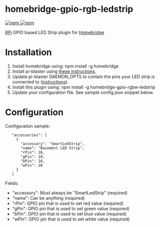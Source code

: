 # homebridge-gpio-rgb-ledstrip
[![npm](https://img.shields.io/npm/v/homebridge-gpio-rgb-ledstrip) ![npm](https://img.shields.io/npm/dt/homebridge-gpio-rgb-ledstrip)](https://www.npmjs.com/package/homebridge-gpio-rgb-ledstrip)

[RPi](https://www.raspberrypi.org) GPIO based LED Strip plugin for [Homebridge](https://github.com/nfarina/homebridge)

# Installation

1. Install homebridge using: npm install -g homebridge
1. Install pi-blaster using [these instructions](https://github.com/sarfata/pi-blaster#how-to-install).
1. Update pi-blaster DAEMON\_OPTS to contain the pins your LED strip is connected to ([instructions](https://github.com/sarfata/pi-blaster#warnings-and-other-caveats)).
2. Install this plugin using: npm install -g homebridge-gpio-rgbw-ledstrip
3. Update your configuration file. See sample config.json snippet below.

# Configuration

Configuration sample:

 ```
    "accessories": [
      {
        "accessory": "SmartLedStrip",
        "name": "Basement LED Strip",
        "rPin": 26,
        "gPin": 19,
        "bPin": 16,
        "wPin": 20
      }
    ]
```

Fields:

* "accessory": Must always be "SmartLedStrip" (required)
* "name": Can be anything (required)
* "rPin": GPIO pin that is used to set red value (required)
* "gPin": GPIO pin that is used to set green value (required)
* "bPin": GPIO pin that is used to set blue value (required)
* "wPin": GPIO pin that is used to set white value (required)
